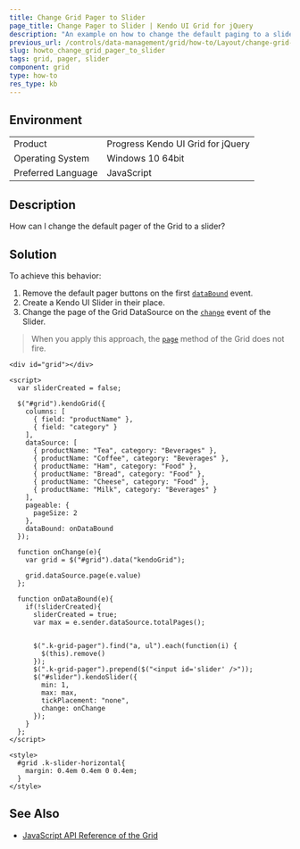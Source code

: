 ```yaml
---
title: Change Grid Pager to Slider
page_title: Change Pager to Slider | Kendo UI Grid for jQuery
description: "An example on how to change the default paging to a slider in a Kendo UI Grid for jQuery."
previous_url: /controls/data-management/grid/how-to/Layout/change-grid-pager-to-slider, /controls/data-management/grid/how-to/Paging/change-grid-pager-to-slider
slug: howto_change_grid_pager_to_slider
tags: grid, pager, slider
component: grid
type: how-to
res_type: kb
---
```


## Environment

<table>
 <tr>
  <td>Product</td>
  <td>Progress Kendo UI Grid for jQuery</td>
 </tr>
 <tr>
  <td>Operating System</td>
  <td>Windows 10 64bit</td>
 </tr>
 <tr>
  <td>Preferred Language</td>
  <td>JavaScript</td>
 </tr>
</table>

## Description

How can I change the default pager of the Grid to a slider?

## Solution

To achieve this behavior:

1. Remove the default pager buttons on the first [`dataBound`](/api/javascript/ui/grid/events/databound) event.
1. Create a Kendo UI Slider in their place.
1. Change the page of the Grid DataSource on the [`change`](/api/javascript/ui/slider/events/change) event of the Slider.

> When you apply this approach, the [`page`](/api/javascript/data/datasource/methods/page) method of the Grid does not fire.

```dojo
<div id="grid"></div>

<script>
  var sliderCreated = false;  

  $("#grid").kendoGrid({
    columns: [
      { field: "productName" },
      { field: "category" }
    ],
    dataSource: [
      { productName: "Tea", category: "Beverages" },
      { productName: "Coffee", category: "Beverages" },
      { productName: "Ham", category: "Food" },
      { productName: "Bread", category: "Food" },
      { productName: "Cheese", category: "Food" },
      { productName: "Milk", category: "Beverages" }
    ],
    pageable: {
      pageSize: 2
    },
    dataBound: onDataBound
  });

  function onChange(e){
    var grid = $("#grid").data("kendoGrid");

    grid.dataSource.page(e.value)
  };

  function onDataBound(e){
    if(!sliderCreated){
      sliderCreated = true;
      var max = e.sender.dataSource.totalPages();


      $(".k-grid-pager").find("a, ul").each(function(i) {
        $(this).remove()
      });
      $(".k-grid-pager").prepend($("<input id='slider' />"));
      $("#slider").kendoSlider({
        min: 1,
        max: max,
        tickPlacement: "none",
        change: onChange
      });
    }
  };
</script>

<style>
  #grid .k-slider-horizontal{
    margin: 0.4em 0.4em 0 0.4em;
  }  
</style>
```

## See Also

* [JavaScript API Reference of the Grid](/api/javascript/ui/grid)
